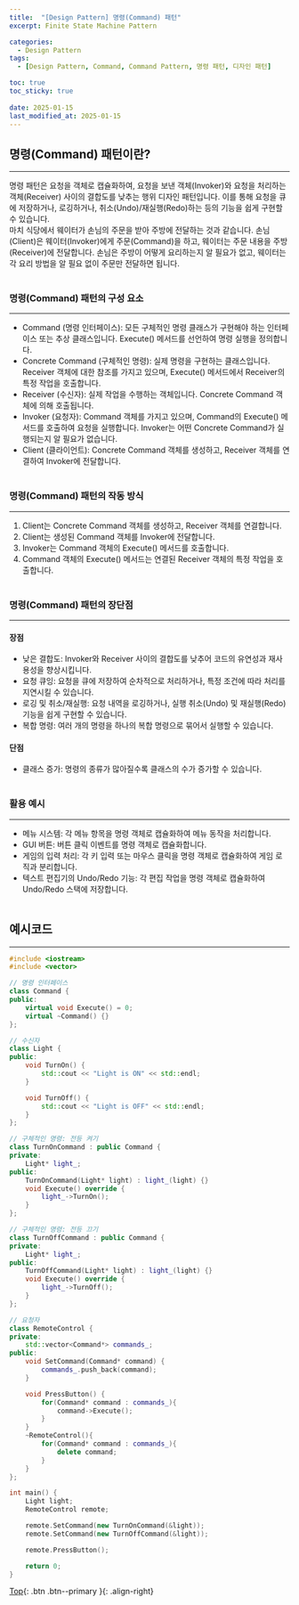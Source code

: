 ```yaml
---
title:  "[Design Pattern] 명령(Command) 패턴"
excerpt: Finite State Machine Pattern

categories:
  - Design Pattern
tags:
  - [Design Pattern, Command, Command Pattern, 명령 패턴, 디자인 패턴]

toc: true
toc_sticky: true
 
date: 2025-01-15
last_modified_at: 2025-01-15
---
```


## 명령(Command) 패턴이란?
---
명령 패턴은 요청을 객체로 캡슐화하여, 요청을 보낸 객체(Invoker)와 요청을 처리하는 객체(Receiver) 사이의 결합도를 낮추는 행위 디자인 패턴입니다. 이를 통해 요청을 큐에 저장하거나, 로깅하거나, 취소(Undo)/재실행(Redo)하는 등의 기능을 쉽게 구현할 수 있습니다. <br>마치 식당에서 웨이터가 손님의 주문을 받아 주방에 전달하는 것과 같습니다. 손님(Client)은 웨이터(Invoker)에게 주문(Command)을 하고, 웨이터는 주문 내용을 주방(Receiver)에 전달합니다. 손님은 주방이 어떻게 요리하는지 알 필요가 없고, 웨이터는 각 요리 방법을 알 필요 없이 주문만 전달하면 됩니다.
<br><br>

### 명령(Command) 패턴의 구성 요소
---
* Command (명령 인터페이스): 모든 구체적인 명령 클래스가 구현해야 하는 인터페이스 또는 추상 클래스입니다. Execute() 메서드를 선언하여 명령 실행을 정의합니다.
* Concrete Command (구체적인 명령): 실제 명령을 구현하는 클래스입니다. Receiver 객체에 대한 참조를 가지고 있으며, Execute() 메서드에서 Receiver의 특정 작업을 호출합니다.
* Receiver (수신자): 실제 작업을 수행하는 객체입니다. Concrete Command 객체에 의해 호출됩니다.
* Invoker (요청자): Command 객체를 가지고 있으며, Command의 Execute() 메서드를 호출하여 요청을 실행합니다. Invoker는 어떤 Concrete Command가 실행되는지 알 필요가 없습니다.
* Client (클라이언트): Concrete Command 객체를 생성하고, Receiver 객체를 연결하여 Invoker에 전달합니다.
<br><br>

### 명령(Command) 패턴의 작동 방식
---
1. Client는 Concrete Command 객체를 생성하고, Receiver 객체를 연결합니다.
2. Client는 생성된 Command 객체를 Invoker에 전달합니다.
3. Invoker는 Command 객체의 Execute() 메서드를 호출합니다.
4. Command 객체의 Execute() 메서드는 연결된 Receiver 객체의 특정 작업을 호출합니다.
<br><br>

### 명령(Command) 패턴의 장단점
---
#### 장점
* 낮은 결합도: Invoker와 Receiver 사이의 결합도를 낮추어 코드의 유연성과 재사용성을 향상시킵니다.
* 요청 큐잉: 요청을 큐에 저장하여 순차적으로 처리하거나, 특정 조건에 따라 처리를 지연시킬 수 있습니다.
* 로깅 및 취소/재실행: 요청 내역을 로깅하거나, 실행 취소(Undo) 및 재실행(Redo) 기능을 쉽게 구현할 수 있습니다.
* 복합 명령: 여러 개의 명령을 하나의 복합 명령으로 묶어서 실행할 수 있습니다.

#### 단점
* 클래스 증가: 명령의 종류가 많아질수록 클래스의 수가 증가할 수 있습니다.
<br><br>


### 활용 예시
---
* 메뉴 시스템: 각 메뉴 항목을 명령 객체로 캡슐화하여 메뉴 동작을 처리합니다.
* GUI 버튼: 버튼 클릭 이벤트를 명령 객체로 캡슐화합니다.
* 게임의 입력 처리: 각 키 입력 또는 마우스 클릭을 명령 객체로 캡슐화하여 게임 로직과 분리합니다.
* 텍스트 편집기의 Undo/Redo 기능: 각 편집 작업을 명령 객체로 캡슐화하여 Undo/Redo 스택에 저장합니다.
<br><br>

## 예시코드
---

```C++
#include <iostream>
#include <vector>

// 명령 인터페이스
class Command {
public:
    virtual void Execute() = 0;
    virtual ~Command() {}
};

// 수신자
class Light {
public:
    void TurnOn() {
        std::cout << "Light is ON" << std::endl;
    }

    void TurnOff() {
        std::cout << "Light is OFF" << std::endl;
    }
};

// 구체적인 명령: 전등 켜기
class TurnOnCommand : public Command {
private:
    Light* light_;
public:
    TurnOnCommand(Light* light) : light_(light) {}
    void Execute() override {
        light_->TurnOn();
    }
};

// 구체적인 명령: 전등 끄기
class TurnOffCommand : public Command {
private:
    Light* light_;
public:
    TurnOffCommand(Light* light) : light_(light) {}
    void Execute() override {
        light_->TurnOff();
    }
};

// 요청자
class RemoteControl {
private:
    std::vector<Command*> commands_;
public:
    void SetCommand(Command* command) {
        commands_.push_back(command);
    }

    void PressButton() {
        for(Command* command : commands_){
            command->Execute();
        }
    }
    ~RemoteControl(){
        for(Command* command : commands_){
            delete command;
        }
    }
};

int main() {
    Light light;
    RemoteControl remote;

    remote.SetCommand(new TurnOnCommand(&light));
    remote.SetCommand(new TurnOffCommand(&light));

    remote.PressButton();

    return 0;
}
```

[Top](#){: .btn .btn--primary }{: .align-right}